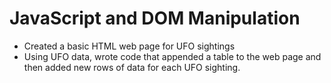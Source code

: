 # JavaScript and DOM Manipulation

* Created a basic HTML web page for UFO sightings 
* Using UFO data, wrote code that appended a table to the web page and then added new rows of data for each UFO sighting.
